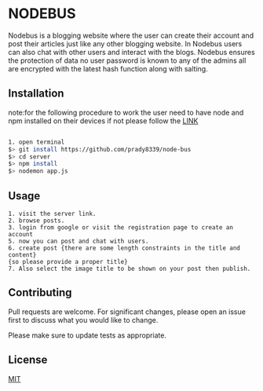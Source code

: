 # NODEBUS

Nodebus is a blogging website where the user can create their account and post their articles just like any other blogging website. In Nodebus users can also chat with other users and interact with the blogs.
Nodebus ensures the protection of data no user password is known to any of the admins all are encrypted with the latest hash function along with salting.

## Installation

note:for the following procedure to work the user need to have node and npm installed on their devices if not please follow the [LINK](https://medium.com/@hayasnc/how-to-install-nodejs-and-npm-on-mac-using-homebrew-b33780287d8f)
 
```bash

1. open terminal
$> git install https://github.com/prady8339/node-bus
$> cd server
$> npm install
$> nodemon app.js

```

## Usage

```steps
1. visit the server link.
2. browse posts.
3. login from google or visit the registration page to create an account
5. now you can post and chat with users.
6. create post {there are some length constraints in the title and content} 
{so please provide a proper title}
7. Also select the image title to be shown on your post then publish.

```
## Contributing

Pull requests are welcome. For significant changes, please open an issue first
to discuss what you would like to change.

Please make sure to update tests as appropriate.

## License

[MIT](https://choosealicense.com/licenses/mit/)
